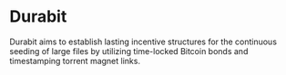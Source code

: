# Durabit
Durabit aims to establish lasting incentive structures for the continuous seeding of large files by utilizing time-locked Bitcoin bonds and timestamping torrent magnet links.
